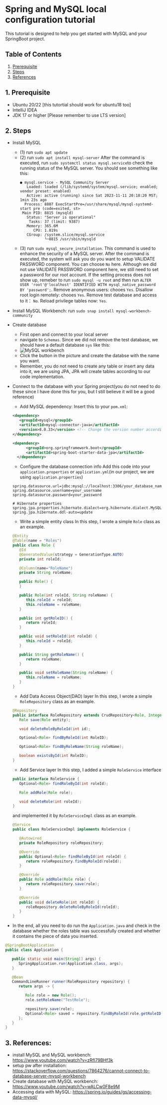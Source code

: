 # Spring and MySQL local configuration tutorial

This tutorial is designed to help you get started with MySQL and your SpringBoot project. 

## Table of Contents
1. [Prerequisite](#prerequisite)
2. [Steps](#steps)
3. [References](#references)


## 1. Prerequisite
   - Ubuntu 20/22 [this tutortial should work for ubuntu18 too]
   - IntelliJ IDEA
   - JDK 17 or higher [Please remember to use LTS version]

## 2. Steps
   - Install MySQL
      - (1) run `sudo apt update`
      - (2) run `sudo apt install mysql-server`
         After the command is executed, run `sudo systemctl status mysql.service`to check the running status of the MySQL server. You should see something like this:
         ```
         ● mysql.service - MySQL Community Server
            Loaded: loaded (/lib/systemd/system/mysql.service; enabled; vendor preset: enabled)
            Active: active (running) since Sat 2023-11-11 20:18:20 MST; 1min 23s ago
           Process: 8807 ExecStartPre=/usr/share/mysql/mysql-systemd-start pre (code=exited, st>
          Main PID: 8815 (mysqld)
            Status: "Server is operational"
             Tasks: 37 (limit: 9387)
            Memory: 365.6M
               CPU: 1.819s
            CGroup: /system.slice/mysql.service
                    └─8815 /usr/sbin/mysqld
         ```
      - (3) run `sudo mysql_secure_installation`. This command is used to enhance the security of a MySQL server. 
      After the command is executed, the system will ask you do you want to setup VALIDATE PASSWORD component. You can choose `No` here. 
      Although we did not use VALIDATE PASSWORD component here, we still need to set a password for our root account. If the setting process
      does not show up, remeber to run `sudo mysql -u root` and then run `ALTER USER 'root'@'localhost' IDENTIFIED WITH mysql_native_password BY 'password';`.
      Remove anonymous users: chooes `Yes`. 
      Disallow root login remotely: chooes `Yes`. 
      Remove test database and access to it： `No`.
      Reload privilege tables now: `Yes`. 
   - Install MySQL Workbench: run `sudo snap install mysql-workbench-community`
   - Create database
      - First open and connect to your local server
      - navigate to `Schemas`. Since we did not remove the test database, we should have a default database `sys` like this: 
      - ![MySQL workbench](../Resources/MySQL.png)
      - Click the button in the picture and create the databse with the name you want. 
      - Remember, you do not need to create any table or insert any data into it, we are using JPA, JPA will create tables according to our code implementation.
   - Connect to the database with your Spring project(you do not need to do these since I have done this for you, but I still believe it will be a good reference)
      - Add MySQL dependency: 
      Insert this to your `pom.xml`:
      ```xml
      <dependency>
         <groupId>mysql</groupId>
         <artifactId>mysql-connector-java</artifactId>
         <version>8.0.33</version> <!-- Change the version number according to actual situation -->
      </dependency>

      <dependency>
			<groupId>org.springframework.boot</groupId>
			<artifactId>spring-boot-starter-data-jpa</artifactId>
		</dependency>

      ```
      - Configure the database connection info
      Add this code into your `application.properties` or `application.yml`(in our project, we are using `application.properties`)
      ```
      spring.datasource.url=jdbc:mysql://localhost:3306/your_database_name
      spring.datasource.username=your_username
      spring.datasource.password=your_password

      # Hibernate properties
      spring.jpa.properties.hibernate.dialect=org.hibernate.dialect.MySQL5Dialect
      spring.jpa.hibernate.ddl-auto=update
      ```

      - Write a simple entity class
      In this step, I wrote a simple `Role` class as an example. 
      ```java
      @Entity
      @Table(name = "Roles")
      public class Role {
         @Id
         @GeneratedValue(strategy = GenerationType.AUTO)
         private int roleId;

         @Column(name="RoleName")
         private String roleName;

         public Role() {
         }

         public Role(int roleId, String roleName) {
            this.roleId = roleId;
            this.roleName = roleName;
         }

         public int getRoleID() {
            return roleId;
         }

         public void setRoleId(int roleId) {
            this.roleId = roleId;
         }

         public String getRoleName() {
            return roleName;
         }

         public void setRoleName(String roleName) {
            this.roleName = roleName;
         }
      }
      ```

      - Add Data Access Object(DAO) layer
      In this step, I wrote a simple `RoleRepository` class as an example. 
      ```java
      @Repository
      public interface RoleRepository extends CrudRepository<Role, Integer> {
         Role save(Role entity);

         void deleteRoleByRoleId(int id);

         Optional<Role> findByRoleId(int RoleID);

         Optional<Role> findByRoleName(String roleName);

         boolean existsById(int RoleID);
      }
      ```

      - Add Service layer
      In this step, I added a simple `RoleService` interface
      ```java
      public interface RoleService {
         Optional<Role> findRoleById(int roleId);

         Role addRole(Role role);

         void deleteRole(int roleId);
      }
      ```
      and implemented it by `RoleServiceImpl` class as an example. 
      ```java
      @Service
      public class RoleServiceImpl implements RoleService {

         @Autowired
         private RoleRepository roleRepository;

         @Override
         public Optional<Role> findRoleById(int roleId) {
            return roleRepository.findByRoleId(roleId);
         }

         @Override
         public Role addRole(Role role) {
            return roleRepository.save(role);
         }

         @Override
         public void deleteRole(int roleId) {
            roleRepository.deleteRoleByRoleId(roleId);
         }
      }
      ```

   - In the end, all you need to do run the `Application.java` and check in the database whether the roles table was successfully created and whether it contains the piece of data you inserted.
   ```java
   @SpringBootApplication
   public class Application {

      public static void main(String[] args) {
         SpringApplication.run(Application.class, args);
      }

      @Bean
      CommandLineRunner runner(RoleRepository repository) {
         return args -> {

            Role role = new Role();
            role.setRoleName("TestRole");

            repository.save(role);
            Optional<Role> saved = repository.findByRoleId(role.getRoleID());
         };
      }
   }
   ```

## 3. References: 
   - install MySQL and MySQL workbench: https://www.youtube.com/watch?v=zRfI79BHf3k
   - setup pw after installation: https://stackoverflow.com/questions/7864276/cannot-connect-to-database-server-mysql-workbench
   - Create database with MySQL workbench: https://www.youtube.com/watch?v=wALCw0F8e9M
   - Accessing data with MySQL: https://spring.io/guides/gs/accessing-data-mysql/




